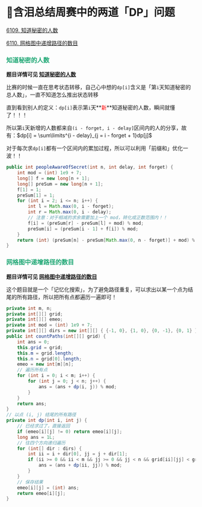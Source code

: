 # 🥹含泪总结周赛中的两道「DP」问题

[6109. 知道秘密的人数](https://leetcode.cn/problems/number-of-people-aware-of-a-secret/)

[6110. 网格图中递增路径的数目](https://leetcode.cn/problems/number-of-increasing-paths-in-a-grid/)

### <font color=#1FA774>知道秘密的人数</font>

**题目详情可见 [知道秘密的人数](https://leetcode.cn/problems/number-of-people-aware-of-a-secret/)**

比赛的时候一直在思考状态转移，自己心中想的`dp[i]`含义是「第`i`天知道秘密的总人数」，一直不知道怎么推出状态转移

直到看到别人的定义：`dp[i]`表示第`i`天**<font color='red'>新</font>**知道秘密的人数，瞬间就懂了！！！

所以第`i`天新增的人数都来自`(i - forget, i - delay]`区间内的人的分享，故有：$dp[i] = \sum\limits^{i - delay}_{j = i - forget + 1}dp[j]$

对于每次求`dp[i]`都有一个区间内的累加过程，所以可以利用「前缀和」优化一波！！

```java
public int peopleAwareOfSecret(int n, int delay, int forget) {
    int mod = (int) 1e9 + 7;
    long[] f = new long[n + 1];
    long[] preSum = new long[n + 1];
    f[1] = 1;
    preSum[1] = 1;
    for (int i = 2; i <= n; i++) {
        int l = Math.max(0, i - forget);
        int r = Math.max(0, i - delay);
        // 注意：对于相减的求余需要加上一个 mod，转化成正数范围内！！
        f[i] = (preSum[r] - preSum[l] + mod) % mod;
        preSum[i] = (preSum[i - 1] + f[i]) % mod;
    }
    return (int) (preSum[n] - preSum[Math.max(0, n - forget)] + mod) % mod;
}
```

### <font color=#1FA774>网格图中递增路径的数目</font>

**题目详情可见 [网格图中递增路径的数目](https://leetcode.cn/problems/number-of-increasing-paths-in-a-grid/)**

这个题目就是一个「记忆化搜索」，为了避免路径重复，可以求出以某一个点为结尾的所有路径，所以把所有点都遍历一遍即可！

```java
private int m, n;
private int[][] grid;
private int[][] emeo;
private int mod = (int) 1e9 + 7;
private int[][] dirs = new int[][] { {-1, 0}, {1, 0}, {0, -1}, {0, 1} };
public int countPaths(int[][] grid) {
    int ans = 0;
    this.grid = grid;
    this.m = grid.length;
    this.n = grid[0].length;
    emeo = new int[m][n];
    // 遍历所有点
    for (int i = 0; i < m; i++) {
        for (int j = 0; j < n; j++) {
            ans = (ans + dp(i, j)) % mod;
        }
    }
    return ans;
}
// 以点 (i, j) 结尾的所有路径
private int dp(int i, int j) {
    // 已经求过了，直接返回
    if (emeo[i][j] != 0) return emeo[i][j];
    long ans = 1L;
    // 往四个方向递归遍历
    for (int[] dir : dirs) {
        int ii = i + dir[0], jj = j + dir[1];
        if (ii >= 0 && ii < m && jj >= 0 && jj < n && grid[ii][jj] < grid[i][j]) {
            ans = (ans + dp(ii, jj)) % mod;
        }
    }
    // 保存结果
    emeo[i][j] = (int) ans;
    return emeo[i][j];
}
```